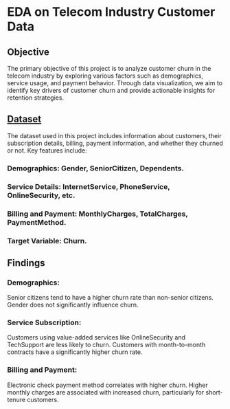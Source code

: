 # EDA on Telecom Industry Customer Data

## Objective
The primary objective of this project is to analyze customer churn in the telecom industry by exploring various factors such as demographics, service usage, and payment behavior. Through data visualization, we aim to identify key drivers of customer churn and provide actionable insights for retention strategies.

## [Dataset](https://github.com/VDhakad-Datamind/EDA-Project-On-Telecom-Industrty/blob/main/US%20Superstore%20data.xls)
The dataset used in this project includes information about customers, their subscription details, billing, payment information, and whether they churned or not. Key features include:

### Demographics: Gender, SeniorCitizen, Dependents.

### Service Details: InternetService, PhoneService, OnlineSecurity, etc.

### Billing and Payment: MonthlyCharges, TotalCharges, PaymentMethod.

### Target Variable: Churn.


## Findings

### Demographics:

Senior citizens tend to have a higher churn rate than non-senior citizens.
Gender does not significantly influence churn.

### Service Subscription:

Customers using value-added services like OnlineSecurity and TechSupport are less likely to churn.
Customers with month-to-month contracts have a significantly higher churn rate.

### Billing and Payment:

Electronic check payment method correlates with higher churn.
Higher monthly charges are associated with increased churn, particularly for short-tenure customers.
